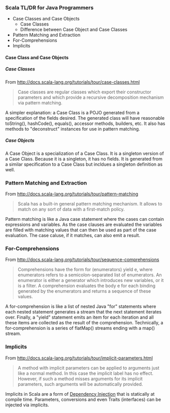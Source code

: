 ### Scala TL/DR for Java Programmers

* Case Classes and Case Objects
  * Case Classes
  * Difference between Case Object and Case Classes
* Pattern Matching and Extraction
* For-Comprehensions
* Implicits

#### Case Class and Case Objects

##### Case Classes

From http://docs.scala-lang.org/tutorials/tour/case-classes.html

> Case classes are regular classes which export their constructor parameters and which provide a recursive decomposition mechanism via pattern matching.

A simpler explanation: a Case Class is a POJO generated from a specification of the fields desired. The generated class will have reasonable toString(), hashCode(), equals(), accessor methods, builders, etc. It also has methods to "deconstruct" instances for use in pattern matching.

##### Case Objects

A Case Object is a specialization of a Case Class. It is a singleton version of a Case Class. Because it is a singleton, it has no fields. It is generated from a similar specification to a Case Class but incldues a singleton definition as well.

### Pattern Matching and Extraction

From http://docs.scala-lang.org/tutorials/tour/pattern-matching

> Scala has a built-in general pattern matching mechanism. It allows to match on any sort of data with a first-match policy.

Pattern matching is like a Java case statement where the cases can contain expressions and variables. As the case clauses are evaluated the variables are filled with matching values that can then be used as part of the case evaluation. The case caluse, if it matches, can also emit a result.

### For-Comprehensions

From http://docs.scala-lang.org/tutorials/tour/sequence-comprehensions

> Comprehensions have the form for (enumerators) yield e, where enumerators refers to a semicolon-separated list of enumerators. An enumerator is either a generator which introduces new variables, or it is a filter. A comprehension evaluates the body e for each binding generated by the enumerators and returns a sequence of these values.

A for-comprehension is like a list of nested Java "for" statements where each nested statement generates a stream that the next statement iterates over. Finally, a "yield" statement emits an item for each iteration and all these items are collected as the result of the comprehension. Technically, a for-comprehension is a series of flatMap() streams ending with a map() stream.

### Implicits

From http://docs.scala-lang.org/tutorials/tour/implicit-parameters.html

> A method with implicit parameters can be applied to arguments just like a normal method. In this case the implicit label has no effect. However, if such a method misses arguments for its implicit parameters, such arguments will be automatically provided.

Implicits in Scala are a form of [Dependency Injection](https://en.wikipedia.org/wiki/Dependency_injection) that is statically at compile time. Parameters, conversions and even Traits (interfaces) can be injected via implicits.
